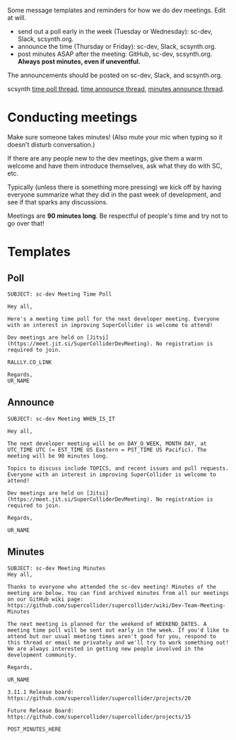 Some message templates and reminders for how we do dev meetings. Edit at will.

- send out a poll early in the week (Tuesday or Wednesday): sc-dev, Slack, scsynth.org.
- announce the time (Thursday or Friday): sc-dev, Slack, scsynth.org.
- post minutes ASAP after the meeting: GitHub, sc-dev, scsynth.org. **Always post minutes, even if uneventful.**

The announcements should be posted on sc-dev, Slack, and scsynth.org.

scsynth [time poll thread](https://scsynth.org/t/developer-meeting-polls/234), [time announce thread](https://scsynth.org/t/dev-meetings-schedule/250), [minutes announce thread](https://scsynth.org/t/dev-meeting-minutes/2033).

# Conducting meetings

Make sure someone takes minutes! (Also mute your mic when typing so it doesn't disturb conversation.)

If there are any people new to the dev meetings, give them a warm welcome and have them introduce themselves, ask what they do with SC, etc.

Typically (unless there is something more pressing) we kick off by having everyone summarize what they did in the past week of development, and see if that sparks any discussions.

Meetings are **90 minutes long**. Be respectful of people's time and try not to go over that!

# Templates

## Poll

```
SUBJECT: sc-dev Meeting Time Poll

Hey all,

Here's a meeting time poll for the next developer meeting. Everyone with an interest in improving SuperCollider is welcome to attend!

Dev meetings are held on [Jitsi](https://meet.jit.si/SuperColliderDevMeeting). No registration is required to join.

RALLLY.CO_LINK

Regards,
UR_NAME
```

## Announce

```
SUBJECT: sc-dev Meeting WHEN_IS_IT

Hey all,

The next developer meeting will be on DAY_O_WEEK, MONTH DAY, at UTC_TIME UTC (= EST_TIME US Eastern = PST_TIME US Pacific). The meeting will be 90 minutes long.

Topics to discuss include TOPICS, and recent issues and pull requests. Everyone with an interest in improving SuperCollider is welcome to attend!

Dev meetings are held on [Jitsi](https://meet.jit.si/SuperColliderDevMeeting). No registration is required to join.

Regards,

UR_NAME
```

## Minutes

```
SUBJECT: sc-dev Meeting Minutes
Hey all,

Thanks to everyone who attended the sc-dev meeting! Minutes of the meeting are below. You can find archived minutes from all our meetings on our GitHub wiki page: https://github.com/supercollider/supercollider/wiki/Dev-Team-Meeting-Minutes

The next meeting is planned for the weekend of WEEKEND_DATES. A meeting time poll will be sent out early in the week. If you'd like to attend but our usual meeting times aren't good for you, respond to this thread or email me privately and we'll try to work something out! We are always interested in getting new people involved in the development community.

Regards,

UR_NAME

3.11.1 Release board: https://github.com/supercollider/supercollider/projects/20

Future Release Board: https://github.com/supercollider/supercollider/projects/15

POST_MINUTES_HERE
```